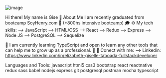 ![image](https://user-images.githubusercontent.com/97916932/185249966-bad9edcf-5d6e-48f4-9fbe-e73b2bf0a648.png)

Hi there! My name is Gise 👋
About Me
I am recently graduated from bootcamp SoyHenry.com 🚀 (+800hs intensive bootcamp) 🎓
⚙️ My tech skills:
--> JavaScript
--> HTML/CSS
--> React
--> Redux
--> Express
--> Node JS
--> PostgreSQL
--> Sequelize

🔬 I am currently learning TypeScript and open to learn any other tools that can help me to grow up as a professional. 🙌
💬 Conect with me:
--> Linkedin: https://www.linkedin.com/in/elizabeth-giselle-taboada-fullstackdeveloper

Languages and Tools:
javascript html5 css3 bootstrap react reactnative redux sass babel nodejs express git postgresql postman mocha typescript
